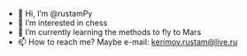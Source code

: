 - 👋 Hi, I’m @rustamPy
- 👀 I’m interested in chess
- 🌱 I’m currently learning the methods to fly to Mars
- 📫 How to reach me? Maybe e-mail: kerimov.rustam@live.ru
<!---
rustamPy/rustamPy is a ✨ special ✨ repository because its `README.md` (this file) appears on your GitHub profile.
You can click the Preview link to take a look at your changes.
--->

